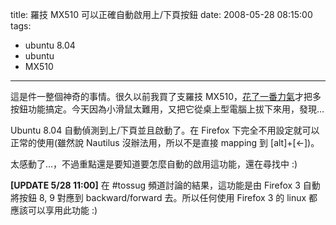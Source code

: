 title: 羅技 MX510 可以正確自動啟用上/下頁按鈕
date: 2008-05-28 08:15:00
tags: 
- ubuntu 8.04
- ubuntu
- MX510
---

這是件一整個神奇的事情。很久以前我買了支羅技 MX510，[花了一番力氣](http://yurinfore.blogspot.com/2005/02/linux-laptop-logitech-mx510.html)才把多按鈕功能搞定。今天因為小滑鼠太難用，又把它從桌上型電腦上拔下來用，發現…

Ubuntu 8.04 自動偵測到上/下頁並且啟動了。在 Firefox 下完全不用設定就可以正常的使用(雖然說 Nautilus 沒辦法用，所以不是直接 mapping 到 [alt]+[←])。

太感動了…，不過重點還是要知道要怎麼自動的啟用這功能，還在尋找中 :)

<span style="font-weight: bold;">[UPDATE 5/28 11:00]</span>
在 #tossug 頻道討論的結果，這功能是由 Firefox 3 自動將按鈕 8, 9 對應到 backward/forward 去。所以任何使用 Firefox 3 的 linux 都應該可以享用此功能 :)